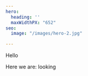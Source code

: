 ```yaml
---
hero:
  heading: ''
  maxWidthPX: "652"
seo:
  image: "/images/hero-2.jpg"

---
```

Hello

Here we are: looking